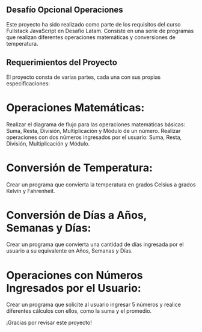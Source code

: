 ## Desafío Opcional Operaciones
Este proyecto ha sido realizado como parte de los requisitos del curso Fullstack JavaScript en Desafío Latam. Consiste en una serie de programas que realizan diferentes operaciones matemáticas y conversiones de temperatura.

## Requerimientos del Proyecto
El proyecto consta de varias partes, cada una con sus propias especificaciones:

# Operaciones Matemáticas:
Realizar el diagrama de flujo para las operaciones matemáticas básicas: Suma, Resta, División, Multiplicación y Módulo de un número.
Realizar operaciones con dos números ingresados por el usuario: Suma, Resta, División, Multiplicación y Módulo.

# Conversión de Temperatura:
Crear un programa que convierta la temperatura en grados Celsius a grados Kelvin y Fahrenheit.

# Conversión de Días a Años, Semanas y Días:
Crear un programa que convierta una cantidad de días ingresada por el usuario a su equivalente en Años, Semanas y Días.

# Operaciones con Números Ingresados por el Usuario:
Crear un programa que solicite al usuario ingresar 5 números y realice diferentes cálculos con ellos, como la suma y el promedio.

¡Gracias por revisar este proyecto!
